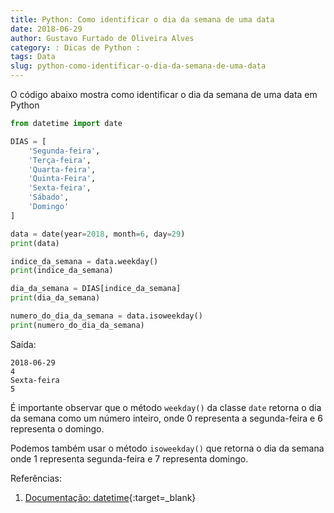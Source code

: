 ```yaml
---
title: Python: Como identificar o dia da semana de uma data
date: 2018-06-29
author: Gustavo Furtado de Oliveira Alves
category: : Dicas de Python :
tags: Data
slug: python-como-identificar-o-dia-da-semana-de-uma-data
---
```


O código abaixo mostra como identificar o dia da semana de uma data em Python

```python
from datetime import date

DIAS = [
    'Segunda-feira',
    'Terça-feira',
    'Quarta-feira',
    'Quinta-Feira',
    'Sexta-feira',
    'Sábado',
    'Domingo'
]

data = date(year=2018, month=6, day=29)
print(data)

indice_da_semana = data.weekday()
print(indice_da_semana)

dia_da_semana = DIAS[indice_da_semana]
print(dia_da_semana)

numero_do_dia_da_semana = data.isoweekday()
print(numero_do_dia_da_semana)
```

Saída:

```
2018-06-29
4
Sexta-feira
5
```

É importante observar que o método `weekday()` da classe `date` retorna o dia da semana como um número inteiro,
onde 0 representa a segunda-feira e 6 representa o domingo.

Podemos também usar o método `isoweekday()` que retorna o dia da semana onde 1 representa segunda-feira e 7 representa domingo.

Referências:

1. [Documentação: datetime](https://docs.python.org/3/library/datetime.html){:target=\_blank}
